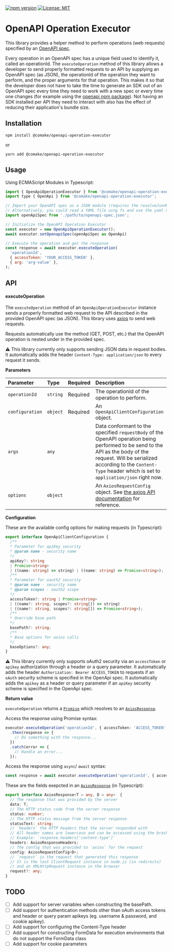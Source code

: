 [![npm version](https://badge.fury.io/js/@comake%2Fopenapi-operation-executor.svg)](https://badge.fury.io/js/@comake%2Fopenapi-operation-executor) [![License: MIT](https://img.shields.io/badge/License-MIT-yellow.svg)](https://opensource.org/licenses/MIT)

# OpenAPI Operation Executor

This library provides a helper method to perform operations (web requests) specified by an [OpenAPI spec](https://www.openapis.org/).

Every operation in an OpenAPI spec has a unique field used to identify it, called an operationId. The `executeOperation` method of this library allows a developer to send properly formatted requests to an API by supplying an OpenAPI spec (as JSON), the operationId of the operation they want to perform, and the proper arguments for that operation. This makes it so that the developer does not have to take the time to generate an SDK out of an OpenAPI spec every time they need to work with a new spec or every time one changes (for example using the [openapi npm package](https://github.com/openapi/openapi)). Not having an SDK installed per API they need to interact with also has the effect of reducing their application's bundle size.

## Installation

```shell
npm install @comake/openapi-operation-executor
```

or
```shell
yarn add @comake/openapi-operation-executor
```

## Usage

Using ECMAScript Modules in Typescript:
```js
import { OpenApiOperationExecutor } from '@comake/openapi-operation-executor';
import type { OpenApi } from '@comake/openapi-operation-executor';

// Import your OpenAPI spec as a JSON module (requires the resolveJsonModule flag in typescript).
// Alternatively, you could read a YAML file uing fs and use the yaml npm module to convert to JSON.
import openApiSpec from './path/to/openapi-spec.json';

// Initialize the OpenAPI Operation Executor
const executor = new OpenApiOperationExecutor();
await executor.setOpenapiSpec(openApiSpec as OpenApi)

// Execute the operation and get the response
const response = await executor.executeOperation(
  'operationId',
  { accessToken: 'YOUR_ACCESS_TOKEN' },
  { arg: 'arg-value' },
);
```

## API

#### executeOperation

The `executeOperation` method of an `OpenApiOperationExecutor` instance sends a properly formatted web request to the API described in the provided OpenAPI spec (as JSON). This library uses [axios](https://github.com/axios/axios) to send web requests.

Requests automatically use the method (GET, POST, etc.) that the OpenAPI operation is nested under in the provided spec.

⚠️ This library currently only supports sending JSON data in request bodies. It automatically adds the header `Content-Type: application/json` to every request it sends.

**Parameters**

| Parameter | Type | Required | Description |
| :--- | :--- | :--- | :--- |
| `operationId` | `string` | Required | The operationId of the operation to perform. |
| `configuration` | `object` | Required | An `OpenApiClientConfiguration` object.  |
| `args` |  `any` |   | Data conformant to the specified `requestBody` of the OpenAPI operation being performed to be send to the API as the body of the request. Will be serialized according to the `Content-Type` header which is set to `application/json` right now. |
| `options` | `object` |   | An `AxiosRequestConfig` object. See [the axios API documentation](https://github.com/axios/axios#request-config) for reference. |

**Configuration**

These are the available config options for making requests (in Typescript):

```ts
export interface OpenApiClientConfiguration {
  /**
  * Parameter for apiKey security
  * @param name - security name
  */
  apiKey?: string
  | Promise<string>
  | ((name: string) => string) | ((name: string) => Promise<string>);
  /**
  * Parameter for oauth2 security
  * @param name - security name
  * @param scopes - oauth2 scope
  */
  accessToken?: string | Promise<string>
  | ((name?: string, scopes?: string[]) => string)
  | ((name?: string, scopes?: string[]) => Promise<string>);
  /**
  * Override base path
  */
  basePath?: string;
  /**
  * Base options for axios calls
  */
  baseOptions?: any;
}
```

⚠️ This library currently only supports oAuth2 security via an `accessToken` or `apikey` authorization through a header or a query parameter. It automatically adds the header `Authorization: Bearer ACCESS_TOKEN` to requests if an `oAuth` security scheme is specified in the OpenApi spec. It automatically adds the `apikey` as a header or query parameter if an `apiKey` security scheme is specified in the OpenApi spec.

**Return value**

`executeOperation` returns a [`Promise`](https://developer.mozilla.org/en-US/docs/Web/JavaScript/Reference/Global_Objects/Promise) which resolves to an [`AxiosResponse`](https://github.com/axios/axios#response-schema).

Access the response using Promise syntax:
```ts
executor.executeOperation('operationId', { accessToken: 'ACCESS_TOKEN' })
  .then(response => {
    // Do something with the response...
  })
  .catch(error => {
    // Handle an error...
  });
```

Access the response using `async`/ `await` syntax:
```ts
const response = await executor.executeOperation('operationId', { accessToken: 'ACCESS_TOKEN' });
```

These are the fields exepcted in an [`AxiosResponse`](https://github.com/axios/axios#response-schema) (in Typescript):
```ts
export interface AxiosResponse<T = any, D = any>  {
  // The response that was provided by the server
  data: T;
  // The HTTP status code from the server response
  status: number;
  // The HTTP status message from the server response
  statusText: string;
  // `headers` the HTTP headers that the server responded with
  // All header names are lowercase and can be accessed using the bracket notation.
  // Example: `response.headers['content-type']`
  headers: AxiosResponseHeaders;
  // The config that was provided to `axios` for the request
  config: AxiosRequestConfig<D>;
  // `request` is the request that generated this response
  // It is the last ClientRequest instance in node.js (in redirects)
  // and an XMLHttpRequest instance in the browser
  request?: any;
}
```

## TODO
- [ ] Add support for server variables when constructing the basePath.
- [ ] Add support for authentication methods other than oAuth access tokens and header or query param apikeys (eg. username & password, and cookie apikey).
- [ ] Add support for configuring the Content-Type header
- [ ] Add support for constructing FormData for execution environments that do not support the FormData class
- [ ] Add support for cookie parameters
